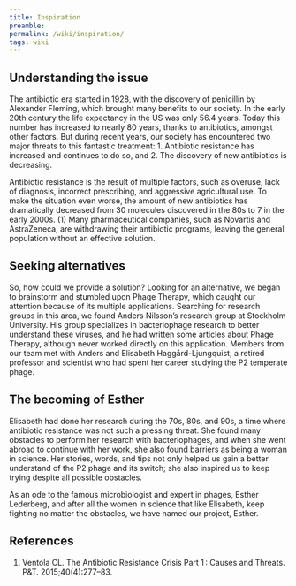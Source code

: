 ```yaml
---
title: Inspiration
preamble:
permalink: /wiki/inspiration/
tags: wiki
---
```


## Understanding the issue

The antibiotic era started in 1928, with the discovery of penicillin by Alexander Fleming, which brought many benefits to our society. In the early 20th century the life expectancy in the US was only 56.4 years. Today this number has increased to nearly 80 years, thanks to antibiotics, amongst other factors. But during recent years, our society has encountered two major threats to this fantastic treatment: 1. Antibiotic resistance has increased and continues to do so, and 2. The discovery of new antibiotics is decreasing.

Antibiotic resistance is the result of multiple factors, such as overuse, lack of diagnosis, incorrect prescribing, and aggressive agricultural use. To make the situation even worse, the amount of new antibiotics has dramatically decreased from 30 molecules discovered in the 80s to 7 in the early 2000s. (1) Many pharmaceutical companies, such as Novartis and AstraZeneca, are withdrawing their antibiotic programs, leaving the general population without an effective solution.

## Seeking alternatives

So, how could we provide a solution? Looking for an alternative, we began to brainstorm and stumbled upon Phage Therapy, which caught our attention because of its multiple applications. Searching for research groups in this area, we found Anders Nilsson’s research group at Stockholm University. His group specializes in bacteriophage research to better understand these viruses, and he had written some articles about Phage Therapy, although never worked directly on this application. Members from our team met with Anders and Elisabeth Haggård-Ljungquist, a retired professor and scientist who had spent her career studying the P2 temperate phage.

## The becoming of Esther

Elisabeth had done her research during the 70s, 80s, and 90s, a time where antibiotic resistance was not such a pressing threat. She found many obstacles to perform her research with bacteriophages, and when she went abroad to continue with her work, she also found barriers as being a woman in science. Her stories, words, and tips not only helped us gain a better understand of the P2 phage and its switch; she also inspired us to keep trying despite all possible obstacles.

As an ode to the famous microbiologist and expert in phages, Esther Lederberg, and after all the women in science that like Elisabeth, keep fighting no matter the obstacles, we have named our project, Esther.

## References

1. Ventola CL. The Antibiotic Resistance Crisis Part 1 : Causes and Threats. P&T. 2015;40(4):277–83.

